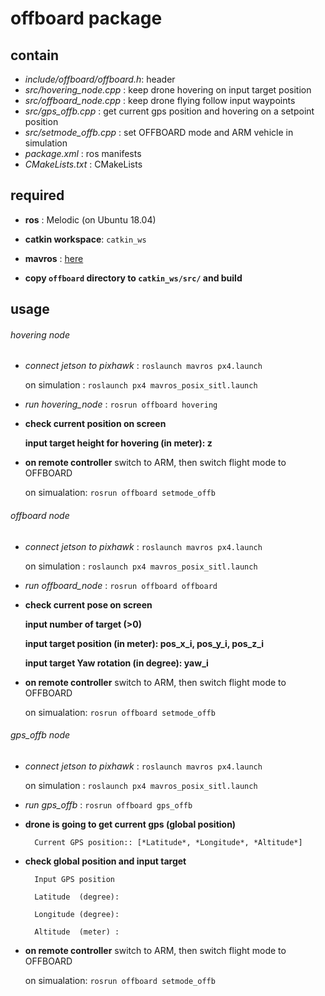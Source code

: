 # offboard package

## contain
- *include/offboard/offboard.h*: header
- *src/hovering_node.cpp*      : keep drone hovering on input target position
- *src/offboard_node.cpp*      : keep drone flying follow input waypoints
- *src/gps_offb.cpp*           : get current gps position and hovering on a setpoint position
- *src/setmode_offb.cpp*       : set OFFBOARD mode and ARM vehicle in simulation
- *package.xml*                : ros manifests
- *CMakeLists.txt*             : CMakeLists

## required
- **ros**             : Melodic (on Ubuntu 18.04)
- **catkin workspace**: `catkin_ws`
- **mavros**          : [here](https://dev.px4.io/master/en/ros/mavros_installation.html)

- **copy `offboard` directory to `catkin_ws/src/` and build**

## usage
###### hovering node
- *connect jetson to pixhawk*         : `roslaunch mavros px4.launch`
  
  on simulation                       : `roslaunch px4 mavros_posix_sitl.launch`
- *run hovering_node*                 : `rosrun offboard hovering`
- **check current position on screen**

  **input target height for hovering (in meter): z**
  
- **on remote controller** switch to ARM, then switch flight mode to OFFBOARD

  on simualation: `rosrun offboard setmode_offb`

###### offboard node
- *connect jetson to pixhawk*         : `roslaunch mavros px4.launch`
  
  on simulation                       : `roslaunch px4 mavros_posix_sitl.launch`
- *run offboard_node*                 : `rosrun offboard offboard`
- **check current pose on screen**

  **input number of target (>0)**
  
  **input target position (in meter): pos_x_i, pos_y_i, pos_z_i**
  
  **input target Yaw rotation (in degree): yaw_i**
  
- **on remote controller** switch to ARM, then switch flight mode to OFFBOARD

  on simualation: `rosrun offboard setmode_offb`

###### gps_offb node
- *connect jetson to pixhawk*         : `roslaunch mavros px4.launch`
  
  on simulation                       : `roslaunch px4 mavros_posix_sitl.launch`
- *run gps_offb*                 : `rosrun offboard gps_offb`
- **drone is going to get current gps (global position)**

  ```
    Current GPS position:: [*Latitude*, *Longitude*, *Altitude*]
  ```
- **check global position and input target**

  ```
    Input GPS position

    Latitude  (degree):

    Longitude (degree):

    Altitude  (meter) :

  ```
    
- **on remote controller** switch to ARM, then switch flight mode to OFFBOARD

  on simualation: `rosrun offboard setmode_offb`
